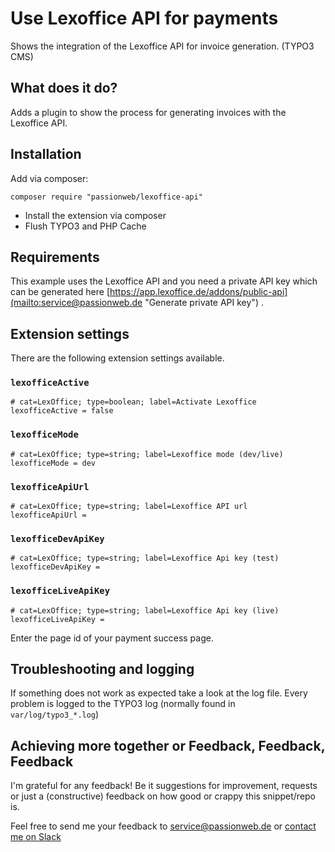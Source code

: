 # Use Lexoffice API for payments

Shows the integration of the Lexoffice API for invoice generation. (TYPO3 CMS)

## What does it do?

Adds a plugin to show the process for generating invoices with the Lexoffice API.

## Installation

Add via composer:

    composer require "passionweb/lexoffice-api"

* Install the extension via composer
* Flush TYPO3 and PHP Cache

## Requirements

This example uses the Lexoffice API and you need a private API key which can be generated here [https://app.lexoffice.de/addons/public-api](mailto:service@passionweb.de "Generate private API key") .

## Extension settings

There are the following extension settings available.

### `lexofficeActive`

    # cat=LexOffice; type=boolean; label=Activate Lexoffice
    lexofficeActive = false

### `lexofficeMode`

    # cat=LexOffice; type=string; label=Lexoffice mode (dev/live)
    lexofficeMode = dev

### `lexofficeApiUrl`

    # cat=LexOffice; type=string; label=Lexoffice API url
    lexofficeApiUrl =

### `lexofficeDevApiKey`

    # cat=LexOffice; type=string; label=Lexoffice Api key (test)
    lexofficeDevApiKey =

### `lexofficeLiveApiKey`

    # cat=LexOffice; type=string; label=Lexoffice Api key (live)
    lexofficeLiveApiKey =

Enter the page id of your payment success page.

## Troubleshooting and logging

If something does not work as expected take a look at the log file.
Every problem is logged to the TYPO3 log (normally found in `var/log/typo3_*.log`)

## Achieving more together or Feedback, Feedback, Feedback

I'm grateful for any feedback! Be it suggestions for improvement, requests or just a (constructive) feedback on how good or crappy this snippet/repo is.

Feel free to send me your feedback to [service@passionweb.de](mailto:service@passionweb.de "Send Feedback") or [contact me on Slack](https://typo3.slack.com/team/U02FG49J4TG "Contact me on Slack")

